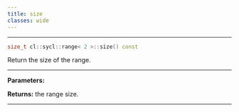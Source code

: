 ```yaml
---
title: size
classes: wide
---
```



---

```cpp
size_t cl::sycl::range< 2 >::size() const
```


Return the size of the range. 


---
**Parameters:**

**Returns:** the range size. 

---
